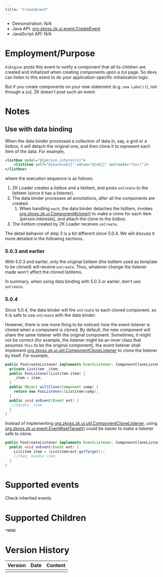 ```yaml
---
title: "CreateEvent"
---
```



- Demonstration: N/A
- Java API: [org.zkoss.zk.ui.event.CreateEvent](https://www.zkoss.org/javadoc/latest/zk/org/zkoss/zk/ui/event/CreateEvent.html)
- JavaScript API: N/A

# Employment/Purpose

`UiEngine` posts this event to notify a component that all its children
are created and initialized when creating components upon a zul page. So
devs can listen to this event to do your application-specific
initialization logic.

But if you create components on your new statement (e.g. `new Label()`),
not through a zul, ZK doesn't post such an event.

# Notes

## Use with data binding

When the data binder processed a collection of data in, say, a grid or a
listbox, it will detach the original one, and then clone it to represent
each item of the data. For example,

```xml
<listbox model="@{person.interests}">
    <listitem self="@{each=obj}" value="@{obj}" onCreate="foo()"/>
</listbox>
```

where the execution sequence is as follows.

1.  ZK Loader creates a listbox and a listitem, and posts `onCreate` to
    the listitem (since it has a listener).
2.  The data binder processes all annotations, after all the components
    are created.
    1.  When handling `each`, the data binder detaches the listitem,
        invokes
        [org.zkoss.zk.ui.Component#clone()](https://www.zkoss.org/javadoc/latest/zk/org/zkoss/zk/ui/Component.html#clone()) to
        make a clone for each item (person.interests), and attach the
        clone to the listbox.
3.  The listitem created by ZK Loader receives `onCreate`.

The detail behavior of step 3 is a bit different since 5.0.4. We will
discuss it more detailed in the following sections.

### 5.0.3 and earlier

With 5.0.3 and earlier, only the original listitem (the listitem used as
template to be cloned) will receive `onCreate`. Thus, whatever change
the listener made won't affect the cloned listitems.

In summary, when using data binding with 5.0.3 or earlier, don't use
`onCreate`.

### 5.0.4

Since 5.0.4, the data binder will fire `onCreate` to each cloned
component, so it is safe to use `onCreate` with the data binder.

However, there is one more thing to be noticed: how the event listener
is cloned when a component is cloned. By default, the new component will
share the same listener with the original component. Sometimes, it might
not be correct (for example, the listener might be an inner class that
assumes `this` to be the original component), the event listener shall
implement [org.zkoss.zk.ui.util.ComponentCloneListener](https://www.zkoss.org/javadoc/latest/zk/org/zkoss/zk/ui/util/ComponentCloneListener.html)
to clone the listener by itself. For example,

```java
public FooCreateListener implements EventListener, ComponentCloneListener {
  private Listitem _item;
  public FooListener(Listitem item) {
    _item = item;
  }
  public Object willClone(Component comp) {
    return new FooListener((Listitem)comp);
  }
  public void onEvent(Event evt) {
   //handle _item
  }
}
```

Instead of implementing
[org.zkoss.zk.ui.util.ComponentCloneListener](https://www.zkoss.org/javadoc/latest/zk/org/zkoss/zk/ui/util/ComponentCloneListener.html), using
[org.zkoss.zk.ui.event.Event#getTarget()](https://www.zkoss.org/javadoc/latest/zk/org/zkoss/zk/ui/event/Event.html#getTarget())
could be easier to make a listener safe to clone.

```java
public FooCreateListener implements EventListener, ComponentCloneListener {
  public void onEvent(Event evt) {
    Listitem item = (Listitem)evt.getTarget();
    //then, handle item
  }
}
```

# Supported events

Check inherited events

# Supported Children

`*NONE`



# Version History

| Version | Date | Content |
|---------|------|---------|
|         |      |         |


